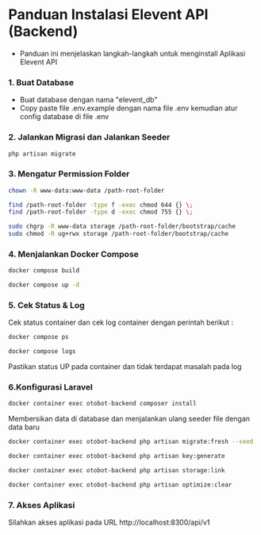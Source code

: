 # Panduan Instalasi Elevent API (Backend)

- Panduan ini menjelaskan langkah-langkah untuk menginstall Aplikasi Elevent API

### 1. Buat Database
- Buat database dengan nama "elevent_db"
- Copy paste file .env.example dengan nama file .env kemudian atur config database di file .env

### 2. Jalankan Migrasi dan Jalankan Seeder
```bash
php artisan migrate
```


### 3. Mengatur Permission Folder
```bash
chown -R www-data:www-data /path-root-folder
```
```bash
find /path-root-folder -type f -exec chmod 644 {} \;  
find /path-root-folder -type d -exec chmod 755 {} \;  
```

```bash
sudo chgrp -R www-data storage /path-root-folder/bootstrap/cache
sudo chmod -R ug+rwx storage /path-root-folder/bootstrap/cache
```
### 4. Menjalankan Docker Compose
```bash
docker compose build
```

```bash
docker compose up -d
```

### 5. Cek Status & Log
Cek status container dan cek log container dengan perintah berikut :
```bash
docker compose ps
```

```bash
docker compose logs
```

Pastikan status UP pada container dan tidak terdapat masalah pada log

### 6.Konfigurasi Laravel
```bash
docker container exec otobot-backend composer install
```

Membersikan data di database dan menjalankan ulang seeder file dengan data baru
```bash
docker container exec otobot-backend php artisan migrate:fresh --seed
```

```bash
docker container exec otobot-backend php artisan key:generate
```

```bash
docker container exec otobot-backend php artisan storage:link
```

```bash
docker container exec otobot-backend php artisan optimize:clear
```

### 7. Akses Aplikasi
Silahkan akses aplikasi pada URL http://localhost:8300/api/v1

